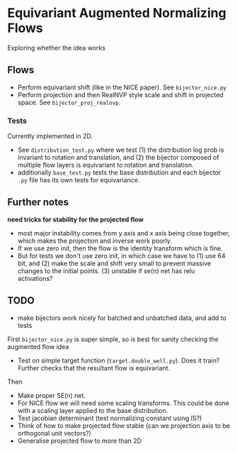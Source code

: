 # Equivariant Augmented Normalizing Flows
Exploring whether the idea works

## Flows
- Perform equivariant shift (like in the NICE paper). See `bijector_nice.py`
- Perform projection and then RealNVP style scale and shift in projected space. See `bijector_proj_realnvp`.

### Tests
Currently implemented in 2D.

- See `distribution_test.py` where we test
(1) the distribution log prob is invariant to rotation and translation, and
(2) the bijector composed of multiple flow layers is equivariant to rotation and translation. 
- additionally `base_test.py` tests the base distribution and each bijector `.py` file has its own tests for equivariance. 


## Further notes
**need tricks for stability for the projected flow** 
- most major instability comes from y axis and x axis being close together, which makes the projection and inverse work poorly. 
- If we use zero init, then the flow is the identity transform which is fine.
- But for tests we don't use zero init, in which case we have to 
(1) use 64 bit, and 
(2) make the scale and shift very small to prevent massive changes to the initial points.
(3) unstable if se(n) net has relu activations?





## TODO
- make bijectors work nicely for batched and unbatched data, and add to tests

First `bijector_nice.py` is super simple, so is best for sanity checking the augmented flow idea
- Test on simple target function (`target.double_well.py`). Does it train? Further checks that the resultant flow is equivariant. 


Then
 - Make proper SE(n) net.
 - For NICE flow we will need some scaling transforms. This could be done with a scaling layer applied to the base distribution. 
 - Test jacobian determinant (test normalizing constant using IS?)
 - Think of how to make projected flow stable (can we projection axis to be orthogonal unit vectors?)
 - Generalise projected flow to more than 2D
